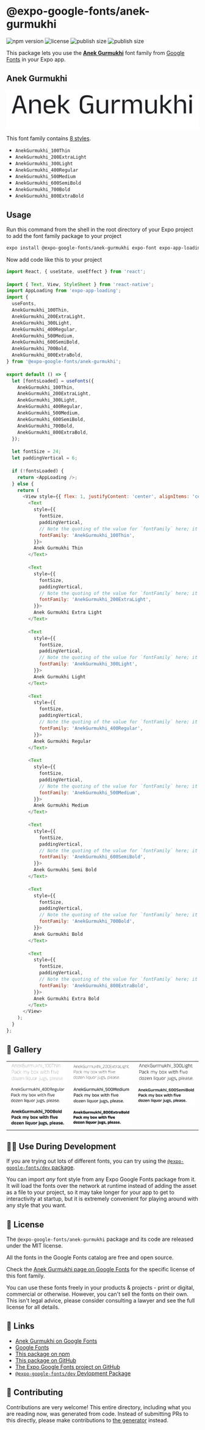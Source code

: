 # @expo-google-fonts/anek-gurmukhi

![npm version](https://flat.badgen.net/npm/v/@expo-google-fonts/anek-gurmukhi)
![license](https://flat.badgen.net/github/license/expo/google-fonts)
![publish size](https://flat.badgen.net/packagephobia/install/@expo-google-fonts/anek-gurmukhi)
![publish size](https://flat.badgen.net/packagephobia/publish/@expo-google-fonts/anek-gurmukhi)

This package lets you use the [**Anek Gurmukhi**](https://fonts.google.com/specimen/Anek+Gurmukhi) font family from [Google Fonts](https://fonts.google.com/) in your Expo app.

## Anek Gurmukhi

![Anek Gurmukhi](./font-family.png)

This font family contains [8 styles](#-gallery).

- `AnekGurmukhi_100Thin`
- `AnekGurmukhi_200ExtraLight`
- `AnekGurmukhi_300Light`
- `AnekGurmukhi_400Regular`
- `AnekGurmukhi_500Medium`
- `AnekGurmukhi_600SemiBold`
- `AnekGurmukhi_700Bold`
- `AnekGurmukhi_800ExtraBold`

## Usage

Run this command from the shell in the root directory of your Expo project to add the font family package to your project
```sh
expo install @expo-google-fonts/anek-gurmukhi expo-font expo-app-loading
```

Now add code like this to your project
```js
import React, { useState, useEffect } from 'react';

import { Text, View, StyleSheet } from 'react-native';
import AppLoading from 'expo-app-loading';
import {
  useFonts,
  AnekGurmukhi_100Thin,
  AnekGurmukhi_200ExtraLight,
  AnekGurmukhi_300Light,
  AnekGurmukhi_400Regular,
  AnekGurmukhi_500Medium,
  AnekGurmukhi_600SemiBold,
  AnekGurmukhi_700Bold,
  AnekGurmukhi_800ExtraBold,
} from '@expo-google-fonts/anek-gurmukhi';

export default () => {
  let [fontsLoaded] = useFonts({
    AnekGurmukhi_100Thin,
    AnekGurmukhi_200ExtraLight,
    AnekGurmukhi_300Light,
    AnekGurmukhi_400Regular,
    AnekGurmukhi_500Medium,
    AnekGurmukhi_600SemiBold,
    AnekGurmukhi_700Bold,
    AnekGurmukhi_800ExtraBold,
  });

  let fontSize = 24;
  let paddingVertical = 6;

  if (!fontsLoaded) {
    return <AppLoading />;
  } else {
    return (
      <View style={{ flex: 1, justifyContent: 'center', alignItems: 'center' }}>
        <Text
          style={{
            fontSize,
            paddingVertical,
            // Note the quoting of the value for `fontFamily` here; it expects a string!
            fontFamily: 'AnekGurmukhi_100Thin',
          }}>
          Anek Gurmukhi Thin
        </Text>

        <Text
          style={{
            fontSize,
            paddingVertical,
            // Note the quoting of the value for `fontFamily` here; it expects a string!
            fontFamily: 'AnekGurmukhi_200ExtraLight',
          }}>
          Anek Gurmukhi Extra Light
        </Text>

        <Text
          style={{
            fontSize,
            paddingVertical,
            // Note the quoting of the value for `fontFamily` here; it expects a string!
            fontFamily: 'AnekGurmukhi_300Light',
          }}>
          Anek Gurmukhi Light
        </Text>

        <Text
          style={{
            fontSize,
            paddingVertical,
            // Note the quoting of the value for `fontFamily` here; it expects a string!
            fontFamily: 'AnekGurmukhi_400Regular',
          }}>
          Anek Gurmukhi Regular
        </Text>

        <Text
          style={{
            fontSize,
            paddingVertical,
            // Note the quoting of the value for `fontFamily` here; it expects a string!
            fontFamily: 'AnekGurmukhi_500Medium',
          }}>
          Anek Gurmukhi Medium
        </Text>

        <Text
          style={{
            fontSize,
            paddingVertical,
            // Note the quoting of the value for `fontFamily` here; it expects a string!
            fontFamily: 'AnekGurmukhi_600SemiBold',
          }}>
          Anek Gurmukhi Semi Bold
        </Text>

        <Text
          style={{
            fontSize,
            paddingVertical,
            // Note the quoting of the value for `fontFamily` here; it expects a string!
            fontFamily: 'AnekGurmukhi_700Bold',
          }}>
          Anek Gurmukhi Bold
        </Text>

        <Text
          style={{
            fontSize,
            paddingVertical,
            // Note the quoting of the value for `fontFamily` here; it expects a string!
            fontFamily: 'AnekGurmukhi_800ExtraBold',
          }}>
          Anek Gurmukhi Extra Bold
        </Text>
      </View>
    );
  }
};

```

## 🔡 Gallery


||||
|-|-|-|
|![AnekGurmukhi_100Thin](./AnekGurmukhi_100Thin.ttf.png)|![AnekGurmukhi_200ExtraLight](./AnekGurmukhi_200ExtraLight.ttf.png)|![AnekGurmukhi_300Light](./AnekGurmukhi_300Light.ttf.png)||
|![AnekGurmukhi_400Regular](./AnekGurmukhi_400Regular.ttf.png)|![AnekGurmukhi_500Medium](./AnekGurmukhi_500Medium.ttf.png)|![AnekGurmukhi_600SemiBold](./AnekGurmukhi_600SemiBold.ttf.png)||
|![AnekGurmukhi_700Bold](./AnekGurmukhi_700Bold.ttf.png)|![AnekGurmukhi_800ExtraBold](./AnekGurmukhi_800ExtraBold.ttf.png)|||


## 👩‍💻 Use During Development

If you are trying out lots of different fonts, you can try using the [`@expo-google-fonts/dev` package](https://github.com/expo/google-fonts/tree/master/font-packages/dev#readme).

You can import *any* font style from any Expo Google Fonts package from it. It will load the fonts
over the network at runtime instead of adding the asset as a file to your project, so it may take longer
for your app to get to interactivity at startup, but it is extremely convenient
for playing around with any style that you want.

## 📖 License

The `@expo-google-fonts/anek-gurmukhi` package and its code are released under the MIT license.

All the fonts in the Google Fonts catalog are free and open source.

Check the [Anek Gurmukhi page on Google Fonts](https://fonts.google.com/specimen/Anek+Gurmukhi) for the specific license of this font family.

You can use these fonts freely in your products & projects - print or digital, commercial or otherwise. However, you can't sell the fonts on their own. This isn't legal advice, please consider consulting a lawyer and see the full license for all details.

## 🔗 Links

- [Anek Gurmukhi on Google Fonts](https://fonts.google.com/specimen/Anek+Gurmukhi)
- [Google Fonts](https://fonts.google.com/)
- [This package on npm](https://www.npmjs.com/package/@expo-google-fonts/anek-gurmukhi)
- [This package on GitHub](https://github.com/expo/google-fonts/tree/master/font-packages/anek-gurmukhi)
- [The Expo Google Fonts project on GitHub](https://github.com/expo/google-fonts)
- [`@expo-google-fonts/dev` Devlopment Package](https://github.com/expo/google-fonts/tree/master/font-packages/dev)

## 🤝 Contributing

Contributions are very welcome! This entire directory, including what you are reading now, was generated from code. Instead of submitting PRs to this directly, please make contributions to [the generator](https://github.com/expo/google-fonts/tree/master/packages/generator) instead.
